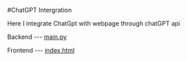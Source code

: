 
#ChatGPT Intergration


Here I integrate ChatGpt with webpage through chatGPT api


Backend --- [main.py](main.py)

Frontend --- [index.html](index.html)
